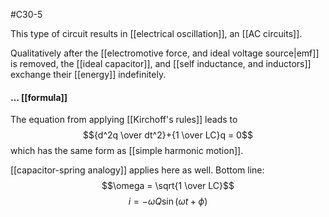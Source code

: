 #C30-5

This type of circuit results in [[electrical oscillation]], an [[AC circuits]].

Qualitatively after the [[electromotive force, and ideal voltage source|emf]] is removed, the [[ideal capacitor]], and [[self inductance, and inductors]] exchange their [[energy]] indefinitely.

#### ... [[formula]]
The equation from applying [[Kirchoff's rules]] leads to $${d^2q \over dt^2}+{1 \over LC}q = 0$$ which has the same form as [[simple harmonic motion]].

[[capacitor-spring analogy]] applies here as well. 
Bottom line:
$$\omega = \sqrt{1 \over LC}$$
$$i = -\omega Q\sin(\omega t + \phi)$$
